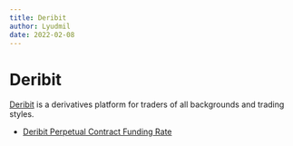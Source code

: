 ```yaml
---
title: Deribit
author: Lyudmil 
date: 2022-02-08
---
```

# Deribit

[Deribit](https://www.deribit.com/) is a derivatives platform for traders of all backgrounds and trading styles.

- [Deribit Perpetual Contract Funding Rate](/metrics/deribit/deribit-perpetual-funding-rate)
